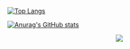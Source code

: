 

[![Top Langs](https://github-readme-stats.vercel.app/api/top-langs/?username=FathmaSiddique&layout=compact&theme=merko&how_icons=true)](https://github.com/anuraghazra/github-readme-stats)

[![Anurag's GitHub stats](https://github-readme-stats.vercel.app/api?username=FathmaSiddique&count_private=true&show_icons=true&theme=merko)](https://github.com/anuraghazra/github-readme-stats) <div align="center">![](https://komarev.com/ghpvc/?username=Fathma&color=yellow)</div>
